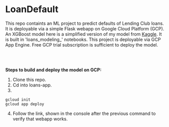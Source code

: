 # LoanDefault
This repo containts an ML project to predict defaults of Lending Club loans. It is deployable via a simple Flask webapp on Google Cloud Platform (GCP). 
An XGBoost model here is a simplified version of my model from [Kaggle](https://www.kaggle.com/code/pmykola/lending-club-loan-default-prediction/edit/run/109869105). It is built in 'loans_modeling_' notebooks.
This project is deployable via GCP App Engine. Free GCP trial subscription is sufficient to deploy the model.

<br>
<br>

**Steps to build and deploy the model on GCP:**
1. Clone this repo.
2. Cd into loans-app.
3. 
```
gcloud init
gcloud app deploy
```
4. Follow the link, shown in the console after the previous command to verify that webapp works.
